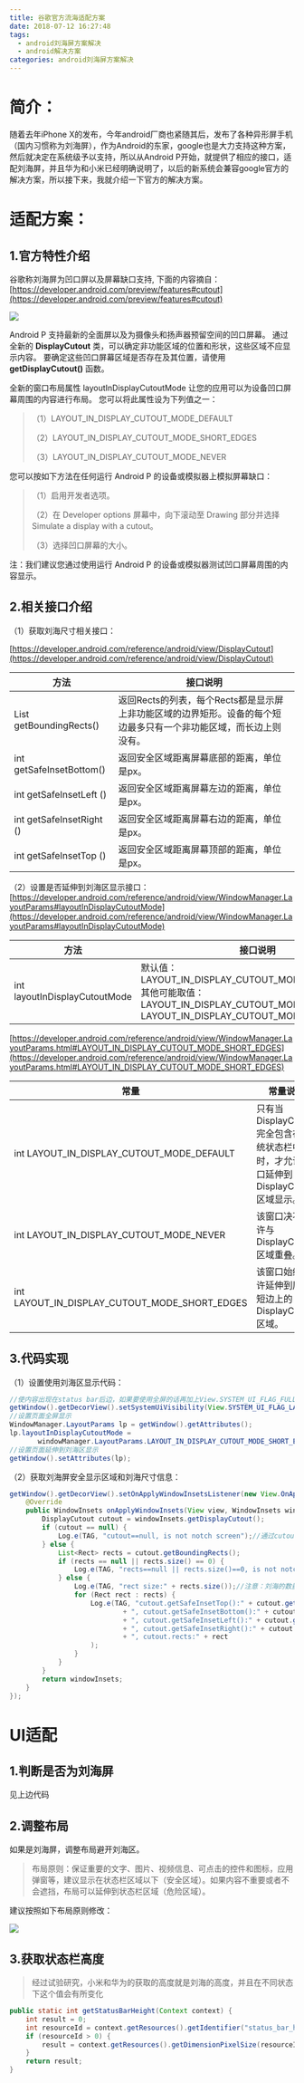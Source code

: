 ```yaml
---
title: 谷歌官方流海适配方案
date: 2018-07-12 16:27:48
tags: 
  - android刘海屏方案解决
  - android解决方案
categories: android刘海屏方案解决
---
```

# 简介： #
随着去年iPhone X的发布，今年android厂商也紧随其后，发布了各种异形屏手机（国内习惯称为刘海屏），作为Android的东家，google也是大力支持这种方案，然后就决定在系统级予以支持，所以从Android P开始，就提供了相应的接口，适配刘海屏，并且华为和小米已经明确说明了，以后的新系统会兼容google官方的解决方案，所以接下来，我就介绍一下官方的解决方案。

# 适配方案： #
## 1.官方特性介绍 ##

谷歌称刘海屏为凹口屏以及屏幕缺口支持, 下面的内容摘自：[https://developer.android.com/preview/features#cutout](https://developer.android.com/preview/features#cutout)

![](/imgs/googleliuhai.png)

Android P 支持最新的全面屏以及为摄像头和扬声器预留空间的凹口屏幕。 通过全新的 **DisplayCutout** 类，可以确定非功能区域的位置和形状，这些区域不应显示内容。 要确定这些凹口屏幕区域是否存在及其位置，请使用 **getDisplayCutout()** 函数。

全新的窗口布局属性 layoutInDisplayCutoutMode 让您的应用可以为设备凹口屏幕周围的内容进行布局。 您可以将此属性设为下列值之一：
> （1）LAYOUT_IN_DISPLAY_CUTOUT_MODE_DEFAULT
> 
> （2）LAYOUT_IN_DISPLAY_CUTOUT_MODE_SHORT_EDGES
> 
> （3）LAYOUT_IN_DISPLAY_CUTOUT_MODE_NEVER

您可以按如下方法在任何运行 Android P 的设备或模拟器上模拟屏幕缺口：
> （1）启用开发者选项。
> 
> （2）在 Developer options 屏幕中，向下滚动至 Drawing 部分并选择 Simulate a display with a cutout。
> 
> （3）选择凹口屏幕的大小。

注：我们建议您通过使用运行 Android P 的设备或模拟器测试凹口屏幕周围的内容显示。

## 2.相关接口介绍 ##
（1）获取刘海尺寸相关接口：

[https://developer.android.com/reference/android/view/DisplayCutout](https://developer.android.com/reference/android/view/DisplayCutout)


| 方法 | 接口说明 |
| ------ | ------ |
| List<Rect> getBoundingRects() | 返回Rects的列表，每个Rects都是显示屏上非功能区域的边界矩形。设备的每个短边最多只有一个非功能区域，而长边上则没有。 |
| int getSafeInsetBottom() | 返回安全区域距离屏幕底部的距离，单位是px。|
| int getSafeInsetLeft () | 返回安全区域距离屏幕左边的距离，单位是px。|
| int getSafeInsetRight () | 返回安全区域距离屏幕右边的距离，单位是px。|
| int getSafeInsetTop () | 返回安全区域距离屏幕顶部的距离，单位是px。|

（2）设置是否延伸到刘海区显示接口：
[https://developer.android.com/reference/android/view/WindowManager.LayoutParams#layoutInDisplayCutoutMode](https://developer.android.com/reference/android/view/WindowManager.LayoutParams#layoutInDisplayCutoutMode)


| 方法 | 接口说明 |
| ------ | ------ |
| int layoutInDisplayCutoutMode | 默认值：<br/>LAYOUT_IN_DISPLAY_CUTOUT_MODE_DEFAULT<br/>其他可能取值：<br/>LAYOUT_IN_DISPLAY_CUTOUT_MODE_SHORT_EDGES<br/>LAYOUT_IN_DISPLAY_CUTOUT_MODE_NEVER |

[https://developer.android.com/reference/android/view/WindowManager.LayoutParams.html#LAYOUT_IN_DISPLAY_CUTOUT_MODE_SHORT_EDGES](https://developer.android.com/reference/android/view/WindowManager.LayoutParams.html#LAYOUT_IN_DISPLAY_CUTOUT_MODE_SHORT_EDGES)

| 常量 | 常量说明 |
| ------ | ------ |
| int LAYOUT_IN_DISPLAY_CUTOUT_MODE_DEFAULT | 只有当DisplayCutout完全包含在系统状态栏中时，才允许窗口延伸到DisplayCutout区域显示。 |
| int LAYOUT_IN_DISPLAY_CUTOUT_MODE_NEVER | 该窗口决不允许与DisplayCutout区域重叠。 |
| int LAYOUT_IN_DISPLAY_CUTOUT_MODE_SHORT_EDGES | 该窗口始终允许延伸到屏幕短边上的DisplayCutout区域。 |

## 3.代码实现 ##

（1）设置使用刘海区显示代码：

```java
//使内容出现在status bar后边，如果要使用全屏的话再加上View.SYSTEM_UI_FLAG_FULLSCREEN
getWindow().getDecorView().setSystemUiVisibility(View.SYSTEM_UI_FLAG_LAYOUT_STABLE | View.SYSTEM_UI_FLAG_LAYOUT_FULLSCREEN); 
//设置页面全屏显示
WindowManager.LayoutParams lp = getWindow().getAttributes();
lp.layoutInDisplayCutoutMode = 
       windowManager.LayoutParams.LAYOUT_IN_DISPLAY_CUTOUT_MODE_SHORT_EDGES; 
//设置页面延伸到刘海区显示
getWindow().setAttributes(lp);

```
（2）获取刘海屏安全显示区域和刘海尺寸信息：
```java
getWindow().getDecorView().setOnApplyWindowInsetsListener(new View.OnApplyWindowInsetsListener() {
    @Override
    public WindowInsets onApplyWindowInsets(View view, WindowInsets windowInsets) {
        DisplayCutout cutout = windowInsets.getDisplayCutout();
        if (cutout == null) {
            Log.e(TAG, "cutout==null, is not notch screen");//通过cutout是否为null判断是否刘海屏手机
        } else {
            List<Rect> rects = cutout.getBoundingRects();
            if (rects == null || rects.size() == 0) {
                Log.e(TAG, "rects==null || rects.size()==0, is not notch screen");
            } else {
                Log.e(TAG, "rect size:" + rects.size());//注意：刘海的数量可以是多个
                for (Rect rect : rects) {
                    Log.e(TAG, "cutout.getSafeInsetTop():" + cutout.getSafeInsetTop()
                            + ", cutout.getSafeInsetBottom():" + cutout.getSafeInsetBottom()
                            + ", cutout.getSafeInsetLeft():" + cutout.getSafeInsetLeft()
                            + ", cutout.getSafeInsetRight():" + cutout.getSafeInsetRight()
                            + ", cutout.rects:" + rect
                    );
                }
            }
        }
        return windowInsets;
    }
});

```

# UI适配 #
## 1.判断是否为刘海屏 ##

见上边代码

## 2.调整布局 ##

如果是刘海屏，调整布局避开刘海区。

> 布局原则：保证重要的文字、图片、视频信息、可点击的控件和图标，应用弹窗等，建议显示在状态栏区域以下（安全区域）。如果内容不重要或者不会遮挡，布局可以延伸到状态栏区域（危险区域）。

建议按照如下布局原则修改：

![](/imgs/shipeiliuhaiguize.png)

## 3.获取状态栏高度 ##

> 经过试验研究，小米和华为的获取的高度就是刘海的高度，并且在不同状态下这个值会有所变化

```java
public static int getStatusBarHeight(Context context) {
    int result = 0;
    int resourceId = context.getResources().getIdentifier("status_bar_height", "dimen", "android");
    if (resourceId > 0) {
        result = context.getResources().getDimensionPixelSize(resourceId);
    }
    return result;
}

```
